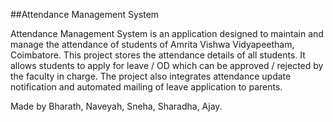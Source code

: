 ##Attendance Management System

Attendance Management System is an application designed to maintain and manage the attendance of students of Amrita Vishwa Vidyapeetham, Coimbatore. 
This project stores the attendance details of all students. It allows students to apply for leave / OD which can be approved / rejected by the faculty in charge. 
The project also integrates attendance update notification and automated mailing of leave application to parents.

Made by Bharath, Naveyah, Sneha, Sharadha, Ajay.
